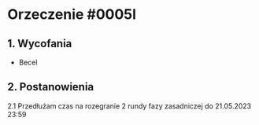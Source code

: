 # Orzeczenie #0005l

## 1. Wycofania
- Becel

## 2. Postanowienia
2.1 Przedłużam czas na rozegranie 2 rundy fazy zasadniczej do 21.05.2023 23:59

